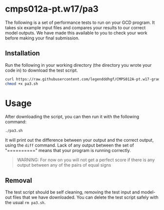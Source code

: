 # cmps012a-pt.w17/pa3

The following is a set of performance tests to run on your GCD program. It takes
six example input files and compares your results to our correct model outputs.
We have made this available to you to check your work before making your final
submission.

## Installation

Run the following in your working directory (the directory you wrote your code
in) to download the test script.

```bash
curl https://raw.githubusercontent.com/legendddhgf/CMPS012A-pt.w17-grading-scripts/master/pa3/pa3.sh > pa3.sh
chmod +x pa3.sh
```

# Usage

After downloading the script, you can then run it with the following command:

```bash
./pa3.sh
```

It will print out the difference between your output and the correct output,
using the `diff` command. Lack of any output between the set of "=========="
means that your program is running correctly.

> WARNING: For now on you will not get a perfect score if there is any output
between any of the pairs of equal signs

## Removal

The test script should be self cleaning, removing the test input and model-out
files that we have downloaded. You can delete the test script safely with the
usual `rm pa3.sh`.
